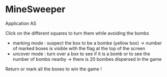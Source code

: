 # MineSweeper
Application AS

Click on the different squares to turn them while avoiding the bombs
- marking mode : suspect the box to be a bombe (yellow box)
  -> number of marked boxes is visible with the flag at the top of the screen
- uncover mode : turn over a box to see if it is a bomb or to see the number of bombs nearby
  -> there is 20 bombes dispersed in the game

Return or mark all the boxes to win the game !
